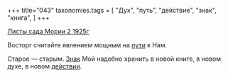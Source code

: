 +++
title="043"
taxonomies.tags = [
 "Дух",
 "путь",
 "действие",
 "знак",
 "книга",
]
+++

[Листы сада Мории 2 1925г](/agni/1925)

Восторг считайте явлением мощным на [пути](/tags/путь) к Нам.   

Старое — старым. [Знак](/tags/знак) Мой надобно хранить в новой книге, в новом духе, в новом [действии](/tags/действие).   

